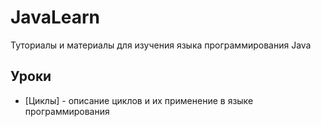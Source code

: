 # JavaLearn
Туториалы и материалы для изучения языка программирования Java

## Уроки
* [Циклы] - описание циклов и их применение в языке программирования 
